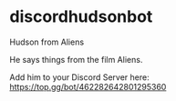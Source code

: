 # discordhudsonbot
Hudson from Aliens

He says things from the film Aliens.

Add him to your Discord Server here: https://top.gg/bot/462282642801295360
